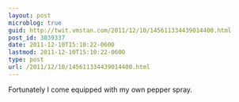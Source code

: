 ```yaml
---
layout: post
microblog: true
guid: http://twit.vmstan.com/2011/12/10/145611334439014400.html
post_id: 3039337
date: 2011-12-10T15:10:22-0600
lastmod: 2011-12-10T15:10:22-0600
type: post
url: /2011/12/10/145611334439014400.html
---
```

Fortunately I come equipped with my own pepper spray.
